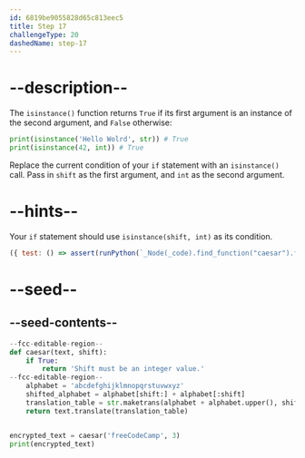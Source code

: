 ```yaml
---
id: 6819be9055828d65c813eec5
title: Step 17
challengeType: 20
dashedName: step-17
---
```


# --description--

The `isinstance()` function returns `True` if its first argument is an instance of the second argument, and `False` otherwise:

```py
print(isinstance('Hello Wolrd', str)) # True
print(isinstance(42, int)) # True
```

Replace the current condition of your `if` statement with an `isinstance()` call. Pass in `shift` as the first argument, and `int` as the second argument. 

# --hints--

Your `if` statement should use `isinstance(shift, int)` as its condition.

```js
({ test: () => assert(runPython(`_Node(_code).find_function("caesar").find_ifs()[0].find_conditions()[0].is_equivalent("isinstance(shift, int)")`)) })
```

# --seed--

## --seed-contents--

```py
--fcc-editable-region--
def caesar(text, shift):
    if True:
        return 'Shift must be an integer value.'
--fcc-editable-region--
    alphabet = 'abcdefghijklmnopqrstuvwxyz'
    shifted_alphabet = alphabet[shift:] + alphabet[:shift]
    translation_table = str.maketrans(alphabet + alphabet.upper(), shifted_alphabet + shifted_alphabet.upper())
    return text.translate(translation_table)


encrypted_text = caesar('freeCodeCamp', 3)
print(encrypted_text)
```
